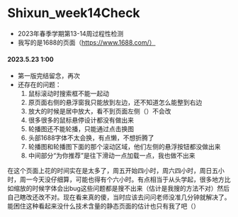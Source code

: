 # Shixun_week14Check
- 2023年春季学期第13-14周过程性检测
- 我写的是1688的页面（https://www.1688.com/）

#### 2023.5.23  1:00
- 第一版完结留念，再次
- 还存在的问题：
  1. 鼠标滚动时搜索框不能一起动
  2. 原页面右侧的悬浮窗我只能放到左边，还不知道怎么能整到右边
  3. 放大的时候是居中放大，看不到页面左侧（）不会改
  4. 很多很多的鼠标悬停设计都没有做出来
  5. 轮播图还不能轮播，只能通过点击换图
  6. 头部1688字体不太会换，有点懒，不想折腾了
  7. 轮播图和轮播图下面的那个滚动区域，他们左侧的悬浮按钮都没做出来
  8. 中间部分“为你推荐”是往下滑动一点加载一点，我也做不出来

在这个页面上花的时间实在是太多了，周五开始四小时，周六四小时，周日五小时，周一今天没仔细算，可能也得有个六小时。有点相当于从头学起，很多地方比如缩放的时候字体会出bug这些问题都是搜不出来（估计是我搜的方法不对）然后自己瞎改还改不对。现在看来真的傻，当时应该去问问老师没准几分钟就解决了。能困住这种看起来没什么技术含量的静态页面的估计也只有我了吧（）

